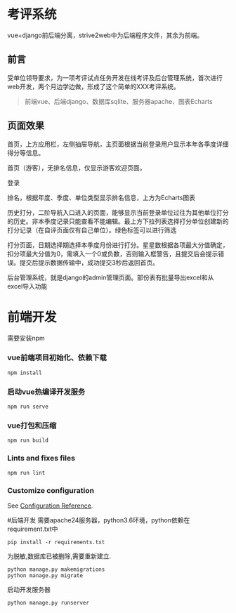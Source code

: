 # 考评系统
vue+django前后端分离，strive2web中为后端程序文件，其余为前端。

## 前言
受单位领导要求，为一项考评试点任务开发在线考评及后台管理系统，首次进行web开发，两个月边学边做，形成了这个简单的XXX考评系统。
>前端vue、后端django、数据库sqlite、服务器apache、图表Echarts

## 页面效果
首页，上方应用栏，左侧抽屉导航，主页面根据当前登录用户显示本年各季度详细得分等信息。

首页（游客），无排名信息，仅显示游客欢迎页面。

登录

排名，根据年度、季度、单位类型显示排名信息，上方为Echarts图表

历史打分，二阶导航入口进入的页面，能够显示当前登录单位过往为其他单位打分的历史。非本季度记录只能查看不能编辑。最上方下拉列表选择打分单位创建新的打分记录（在自评页面仅有自己单位）。绿色标签可以进行筛选

打分页面，日期选择期选择本季度月份进行打分。星星数根据各项最大分值确定，扣分项最大分值为0，需填入一个0或负数，否则输入框警告，且提交后会提示错误。提交后提示数据传输中，成功提交3秒后返回首页。

后台管理系统，就是django的admin管理页面。部份表有批量导出excel和从excel导入功能

# 前端开发
需要安装npm
### vue前端项目初始化、依赖下载
```
npm install
```

### 启动vue热编译开发服务
```
npm run serve
```

### vue打包和压缩
```
npm run build
```

### Lints and fixes files
```
npm run lint
```

### Customize configuration
See [Configuration Reference](https://cli.vuejs.org/config/).

#后端开发
需要apache24服务器，python3.6环境，python依赖在requirement.txt中
```
pip install -r requirements.txt
```
为脱敏,数据库已被删除,需要重新建立.
```
python manage.py makemigrations
python manage.py migrate
```
启动开发服务器
```
python manage.py runserver
```
```
